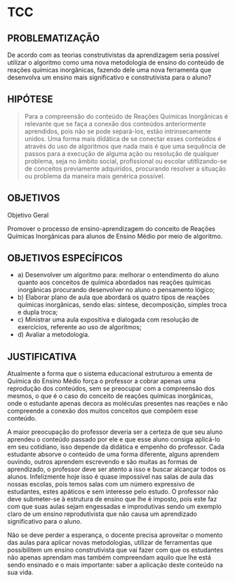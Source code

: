 # TCC 

## PROBLEMATIZAÇÃO

De acordo com as teorias construtivistas da aprendizagem seria possível utilizar o algoritmo como uma nova metodologia de ensino do conteúdo de reações químicas inorgânicas, fazendo dele uma nova ferramenta que desenvolva um ensino mais significativo e construtivista para o aluno?

## HIPÓTESE

> Para a compreensão do conteúdo de Reações Químicas Inorgânicas é relevante que se faça a conexão dos conteúdos anteriormente aprendidos, pois não se pode separá-los, estão intrinsecamente unidos. Uma forma mais didática de se conectar esses conteúdos é através do uso de algoritmos que nada mais é que uma sequência de passos para a execução de alguma ação ou resolução de qualquer problema, seja no âmbito social, profissional ou escolar utitlizando-se de conceitos previamente adquiridos,  procurando resolver a situação ou problema da maneira mais genérica possível.

        
## OBJETIVOS

Objetivo Geral

Promover o processo de ensino-aprendizagem do conceito de Reações Químicas Inorgânicas para alunos de Ensino Médio por 
meio de algoritmo.

## OBJETIVOS ESPECÍFICOS 

- a) Desenvolver um algoritmo para: melhorar o entendimento do aluno quanto aos conceitos de química abordados nas reações químicas inorgânicas procurando desenvolver no aluno o pensamento lógico;
- b) Elaborar plano de aula que abordará os quatro tipos de reações químicas inorgânicas, sendo elas: síntese, decomposição, simples troca e dupla troca;
- c) Ministrar uma aula expositiva e dialogada com resolução de exercícios, referente ao uso de algoritmos;
- d) Avaliar a metodologia.


## JUSTIFICATIVA 

Atualmente a forma que o sistema educacional estruturou a ementa de Química do Ensino Médio força o professor a cobrar apenas uma reprodução dos conteúdos, sem se preocupar com a compreensão dos mesmos, o que é o caso do conceito de reações químicas inorgânicas, onde o estudante apenas decora as moléculas presentes nas reações e não compreende a conexão dos muitos conceitos que compõem esse conteúdo.

A maior preocupação do professor deveria ser a certeza de que seu aluno aprendeu o conteúdo passado por ele e que esse aluno consiga aplicá-lo em seu cotidiano, isso depende da didática e empenho do professor. Cada estudante absorve o conteúdo de uma forma diferente, alguns aprendem ouvindo, outros aprendem escrevendo e são muitas as formas de aprendizado, o professor deve ser atento a isso e buscar alcançar todos os alunos. Infelizmente hoje isso é quase impossível nas salas de aula das nossas escolas, pois temos salas com um número expressivo de estudantes, estes apáticos e sem interesse pelo estudo. O professor não deve submeter-se à estrutura de ensino que lhe é imposto, pois este faz com que suas aulas sejam engessadas e improdutivas sendo um exemplo claro de um ensino reprodutivista que não causa um aprendizado significativo para o aluno.

Não se deve perder a esperança, o docente precisa aproveitar o momento das aulas para aplicar novas metodologias, utilizar de ferramentas que possibilitem um ensino construtivista que vai fazer com que os estudantes não apenas aprendam mas também compreendam aquilo que lhe está sendo ensinado e o mais importante: saber a aplicação deste conteúdo na sua vida.
